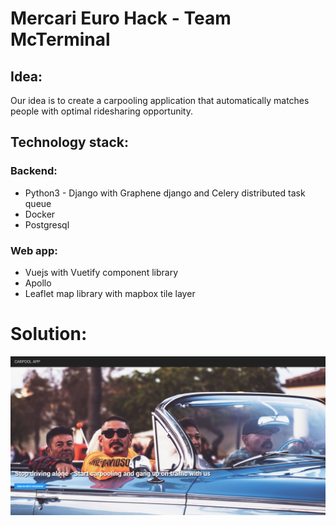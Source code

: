 # Mercari Euro Hack - Team McTerminal

## Idea:
Our idea is to create a carpooling application that automatically matches people with optimal ridesharing opportunity.

## Technology stack:

### Backend:
- Python3 - Django with Graphene django and Celery distributed task queue
- Docker
- Postgresql

### Web app:
- Vuejs with Vuetify component library
- Apollo
- Leaflet map library with mapbox tile layer

# Solution:

![Alt text](Carpooling-Images/betterslogan.png?raw=true "Better Slogan")


